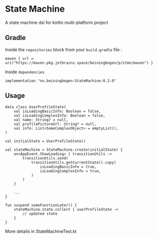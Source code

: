 # State Machine

A state machine dsl for kotlin multi-platform project

## Gradle

Inside the `repositories` block from your `build.gradle` file : 
```
maven { url = uri("https://maven.pkg.jetbrains.space/beiningbogen/p/stmn/maven") }
```
Inside `dependencies`
```
implementation "no.beiningbogen:StateMachine:0.3.0"
```

## Usage 

```
data class UserProfileState(
    val isLoadingBasicInfo: Boolean = false,
    val isLoadingComplexInfo: Boolean = false,
    val name: String? = null,
    val profilePictureUrl: String? = null,
    val info: List<SomeComplexObject> = emptyList(),
)

val initialState = UserProfileState()

val stateMachine = StateMachine.create(initialState) {
    on<AppEvent.ShowLoading> { transitionUtils ->
        transitionUtils.send(
            transitionUtils.getCurrentState().copy(
                isLoadingBasicInfo = true,
                isLoadingComplexInfo = true,
            )
        )
    }

    ...
}

fun suspend someFunctionLater() {
    stateMachine.state.collect { userProfileState ->
        // updated state
    }
}
```

More details in StateMachineTest.kt
